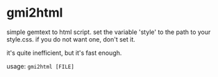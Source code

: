 # gmi2html
simple gemtext to html script. set the variable 'style' to the path to your style.css. if you do not want one, don't set it.

it's quite inefficient, but it's fast enough.

usage: ```gmi2html [FILE]```
